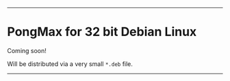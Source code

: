 
***

# PongMax for 32 bit Debian Linux

Coming soon!

Will be distributed via a very small `*.deb` file.

***
